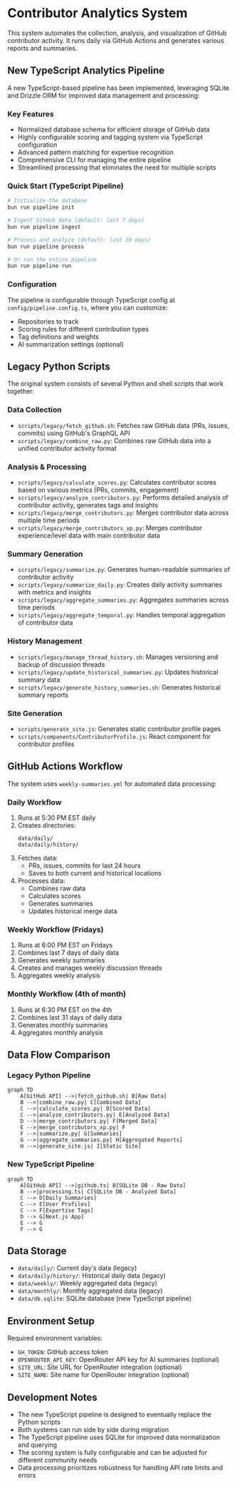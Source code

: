 # Contributor Analytics System

This system automates the collection, analysis, and visualization of GitHub contributor activity. It runs daily via GitHub Actions and generates various reports and summaries.

## New TypeScript Analytics Pipeline

A new TypeScript-based pipeline has been implemented, leveraging SQLite and Drizzle ORM for improved data management and processing:

### Key Features

- Normalized database schema for efficient storage of GitHub data
- Highly configurable scoring and tagging system via TypeScript configuration
- Advanced pattern matching for expertise recognition
- Comprehensive CLI for managing the entire pipeline
- Streamlined processing that eliminates the need for multiple scripts

### Quick Start (TypeScript Pipeline)

```bash
# Initialize the database
bun run pipeline init

# Ingest GitHub data (default: last 7 days)
bun run pipeline ingest

# Process and analyze (default: last 30 days)
bun run pipeline process

# Or run the entire pipeline
bun run pipeline run
```

### Configuration

The pipeline is configurable through TypeScript config at `config/pipeline.config.ts`, where you can customize:

- Repositories to track
- Scoring rules for different contribution types
- Tag definitions and weights
- AI summarization settings (optional)

## Legacy Python Scripts

The original system consists of several Python and shell scripts that work together:

### Data Collection

- `scripts/legacy/fetch_github.sh`: Fetches raw GitHub data (PRs, issues, commits) using GitHub's GraphQL API
- `scripts/legacy/combine_raw.py`: Combines raw GitHub data into a unified contributor activity format

### Analysis & Processing

- `scripts/legacy/calculate_scores.py`: Calculates contributor scores based on various metrics (PRs, commits, engagement)
- `scripts/legacy/analyze_contributors.py`: Performs detailed analysis of contributor activity, generates tags and insights
- `scripts/legacy/merge_contributors.py`: Merges contributor data across multiple time periods
- `scripts/legacy/merge_contributors_xp.py`: Merges contributor experience/level data with main contributor data

### Summary Generation

- `scripts/legacy/summarize.py`: Generates human-readable summaries of contributor activity
- `scripts/legacy/summarize_daily.py`: Creates daily activity summaries with metrics and insights
- `scripts/legacy/aggregate_summaries.py`: Aggregates summaries across time periods
- `scripts/legacy/aggregate_temporal.py`: Handles temporal aggregation of contributor data

### History Management

- `scripts/legacy/manage_thread_history.sh`: Manages versioning and backup of discussion threads
- `scripts/legacy/update_historical_summaries.py`: Updates historical summary data
- `scripts/legacy/generate_history_summaries.sh`: Generates historical summary reports

### Site Generation

- `scripts/generate_site.js`: Generates static contributor profile pages
- `scripts/components/ContributorProfile.js`: React component for contributor profiles

## GitHub Actions Workflow

The system uses `weekly-summaries.yml` for automated data processing:

### Daily Workflow

1. Runs at 5:30 PM EST daily
2. Creates directories:
   ```
   data/daily/
   data/daily/history/
   ```
3. Fetches data:
   - PRs, issues, commits for last 24 hours
   - Saves to both current and historical locations
4. Processes data:
   - Combines raw data
   - Calculates scores
   - Generates summaries
   - Updates historical merge data

### Weekly Workflow (Fridays)

1. Runs at 6:00 PM EST on Fridays
2. Combines last 7 days of daily data
3. Generates weekly summaries
4. Creates and manages weekly discussion threads
5. Aggregates weekly analysis

### Monthly Workflow (4th of month)

1. Runs at 6:30 PM EST on the 4th
2. Combines last 31 days of daily data
3. Generates monthly summaries
4. Aggregates monthly analysis

## Data Flow Comparison

### Legacy Python Pipeline

```mermaid
graph TD
    A[GitHub API] -->|fetch_github.sh| B[Raw Data]
    B -->|combine_raw.py| C[Combined Data]
    C -->|calculate_scores.py| D[Scored Data]
    C -->|analyze_contributors.py| E[Analyzed Data]
    D -->|merge_contributors.py| F[Merged Data]
    E -->|merge_contributors_xp.py| F
    F -->|summarize.py| G[Summaries]
    G -->|aggregate_summaries.py| H[Aggregated Reports]
    H -->|generate_site.js| I[Static Site]
```

### New TypeScript Pipeline

```mermaid
graph TD
    A[GitHub API] -->|github.ts| B[SQLite DB - Raw Data]
    B -->|processing.ts| C[SQLite DB - Analyzed Data]
    C --> D[Daily Summaries]
    C --> E[User Profiles]
    C --> F[Expertise Tags]
    D --> G[Next.js App]
    E --> G
    F --> G
```

## Data Storage

- `data/daily/`: Current day's data (legacy)
- `data/daily/history/`: Historical daily data (legacy)
- `data/weekly/`: Weekly aggregated data (legacy)
- `data/monthly/`: Monthly aggregated data (legacy)
- `data/db.sqlite`: SQLite database (new TypeScript pipeline)

## Environment Setup

Required environment variables:

- `GH_TOKEN`: GitHub access token
- `OPENROUTER_API_KEY`: OpenRouter API key for AI summaries (optional)
- `SITE_URL`: Site URL for OpenRouter integration (optional)
- `SITE_NAME`: Site name for OpenRouter integration (optional)

## Development Notes

- The new TypeScript pipeline is designed to eventually replace the Python scripts
- Both systems can run side by side during migration
- The TypeScript pipeline uses SQLite for improved data normalization and querying
- The scoring system is fully configurable and can be adjusted for different community needs
- Data processing prioritizes robustness for handling API rate limits and errors
